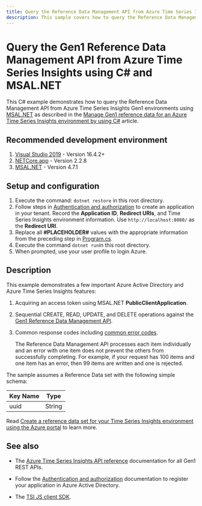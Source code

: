 ```yaml
---
title: Query the Reference Data Management API from Azure Time Series Insights Gen1 environments using C# and MSAL.NET
description: This sample covers how to query the Reference Data Management API from Azure Time Series Insights Gen1 environments using C# and MSAL.NET.
---
```


# Query the Gen1 Reference Data Management API from Azure Time Series Insights using C# and MSAL.NET

This C# example demonstrates how to query the Reference Data Management API from Azure Time Series Insights Gen1 environments using [MSAL.NET](https://github.com/AzureAD/microsoft-authentication-library-for-dotnet) as described in the [Manage Gen1 reference data for an Azure Time Series Insights environment by using C#](https://docs.microsoft.com/azure/time-series-insights/time-series-insights-manage-reference-data-csharp) article.

## Recommended development environment

1. [Visual Studio 2019](https://visualstudio.microsoft.com/vs/) - Version 16.4.2+
1. [NETCore.app](https://www.nuget.org/packages/Microsoft.NETCore.App/2.2.8) - Version 2.2.8
1. [MSAL.NET](https://www.nuget.org/packages/Microsoft.Identity.Client/) - Version 4.7.1

## Setup and configuration

1. Execute the command: `dotnet restore` in this root directory.
1. Follow steps in [Authentication and authorization](https://docs.microsoft.com/azure/time-series-insights/time-series-insights-authentication-and-authorization) to create an application in your tenant. Record the **Application ID**, **Redirect URIs**, and Time Series Insights environment information. Use `http://localhost:8080/` as the **Redirect URI**.
1. Replace all **#PLACEHOLDER#** values with the appropriate information from the preceding step in [Program.cs](./Program.cs).
1. Execute the command `dotnet run`in this root directory.
1. When prompted, use your user profile to login Azure.

## Description

This example demonstrates a few important Azure Active Directory and Azure Time Series Insights features:

1. Acquiring an access token using MSAL.NET **PublicClientApplication**.
1. Sequential CREATE, READ, UPDATE, and DELETE operations against the [Gen1 Reference Data Management API](https://docs.microsoft.com/rest/api/time-series-insights/ga-reference-data-api).
1. Common response codes including [common error codes](https://docs.microsoft.com/rest/api/time-series-insights/ga-reference-data-api#validation-and-error-handling).

    The Reference Data Management API processes each item individually and an error with one item does not prevent the others from successfully completing. For example, if your request has 100 items and one item has an error, then 99 items are written and one is rejected. 

The sample assumes a Reference Data set with the following simple schema:

| Key Name | Type |
| --- | --- |
| uuid | String |

Read [Create a reference data set for your Time Series Insights environment using the Azure portal](https://docs.microsoft.com/azure/time-series-insights/time-series-insights-add-reference-data-set) to learn more.

## See also

* The [Azure Time Series Insights API reference](https://docs.microsoft.com/rest/api/time-series-insights/ga) documentation for all Gen1 REST APIs.

* Follow the [Authentication and authorization](https://docs.microsoft.com/azure/time-series-insights/time-series-insights-authentication-and-authorization#summary-and-best-practices) documentation to register your application in Azure Active Directory.

* The [TSI JS client SDK](https://github.com/microsoft/tsiclient/blob/master/docs/API.md).
